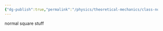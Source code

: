 ```yaml
---
{"dg-publish":true,"permalink":"/physics/theoretical-mechanics/class-notes/concepts/cartesian-coordinates/"}
---
```


normal square stuff